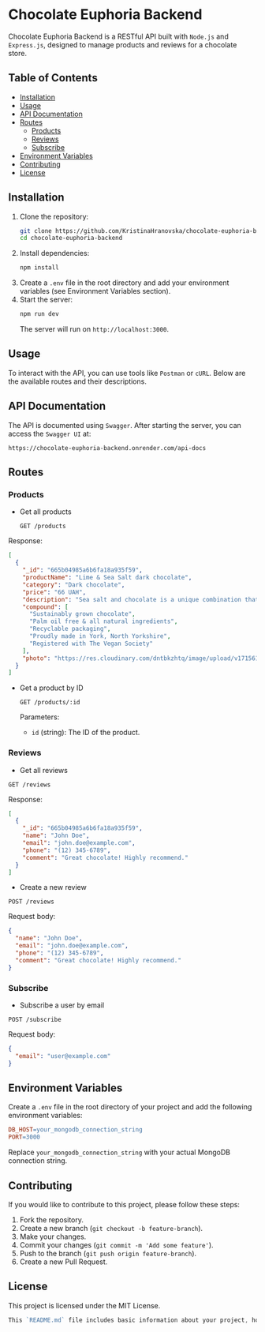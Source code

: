 # Chocolate Euphoria Backend

Chocolate Euphoria Backend is a RESTful API built with `Node.js` and `Express.js`, designed to manage products and reviews for a chocolate store.

## Table of Contents

- [Installation](#installation)
- [Usage](#usage)
- [API Documentation](#api-documentation)
- [Routes](#routes)
  - [Products](#products)
  - [Reviews](#reviews)
  - [Subscribe](#subscribe)
- [Environment Variables](#environment-variables)
- [Contributing](#contributing)
- [License](#license)

## Installation

1. Clone the repository:
   ```bash
   git clone https://github.com/KristinaHranovska/chocolate-euphoria-backend.git
   cd chocolate-euphoria-backend
   ```
2. Install dependencies:
   ```bash
   npm install
   ```
3. Create a `.env` file in the root directory and add your environment variables (see Environment Variables section).
4. Start the server:
   ```bash
   npm run dev
   ```
   The server will run on `http://localhost:3000`.

## Usage

To interact with the API, you can use tools like `Postman` or `cURL`. Below are the available routes and their descriptions.

## API Documentation

The API is documented using `Swagger`. After starting the server, you can access the `Swagger UI` at:

```arduino
https://chocolate-euphoria-backend.onrender.com/api-docs
```

## Routes

### Products

- Get all products

  ```http
  GET /products
  ```

Response:

```json
[
  {
    "_id": "665b04985a6b6fa18a935f59",
    "productName": "Lime & Sea Salt dark chocolate",
    "category": "Dark chocolate",
    "price": "66 UAH",
    "description": "Sea salt and chocolate is a unique combination that has completely taken...",
    "compound": [
      "Sustainably grown chocolate",
      "Palm oil free & all natural ingredients",
      "Recyclable packaging",
      "Proudly made in York, North Yorkshire",
      "Registered with The Vegan Society"
    ],
    "photo": "https://res.cloudinary.com/dntbkzhtq/image/upload/v1715618947/limeAmdS..."
  }
]
```

- Get a product by ID

  ```http
  GET /products/:id
  ```

  Parameters:

  - `id` (string): The ID of the product.

### Reviews

- Get all reviews

```http
GET /reviews
```

Response:

```json
[
  {
    "_id": "665b04985a6b6fa18a935f59",
    "name": "John Doe",
    "email": "john.doe@example.com",
    "phone": "(12) 345-6789",
    "comment": "Great chocolate! Highly recommend."
  }
]
```

- Create a new review

```http
POST /reviews
```

Request body:

```json
{
  "name": "John Doe",
  "email": "john.doe@example.com",
  "phone": "(12) 345-6789",
  "comment": "Great chocolate! Highly recommend."
}
```

### Subscribe

- Subscribe a user by email

```http
POST /subscribe
```

Request body:

```json
{
  "email": "user@example.com"
}
```

## Environment Variables

Create a `.env` file in the root directory of your project and add the following environment variables:

```makefile
DB_HOST=your_mongodb_connection_string
PORT=3000
```

Replace `your_mongodb_connection_string` with your actual MongoDB connection string.

## Contributing

If you would like to contribute to this project, please follow these steps:

1. Fork the repository.
2. Create a new branch (`git checkout -b feature-branch`).
3. Make your changes.
4. Commit your changes (`git commit -m 'Add some feature'`).
5. Push to the branch (`git push origin feature-branch`).
6. Create a new Pull Request.

## License

This project is licensed under the MIT License.

```go
This `README.md` file includes basic information about your project, how to install and use it, available API routes, environment variable settings, and modification instructions and license. You can edit or add to this file to suit your specific requirements and project details.
```
